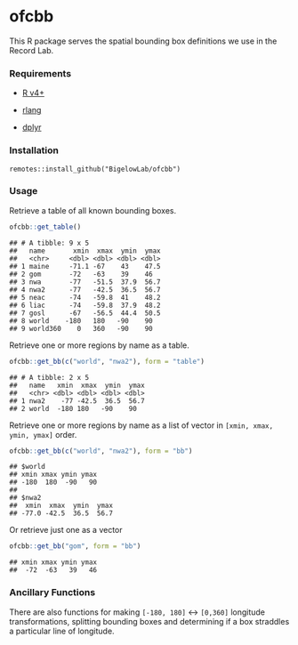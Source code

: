 ofcbb
================

This R package serves the spatial bounding box definitions we use in the
Record Lab.

### Requirements

  - [R v4+](https://www.r-project.org/)

  - [rlang](https://CRAN.R-project.org/package=rlang)

  - [dplyr](https://CRAN.R-project.org/package=dplyr)

### Installation

    remotes::install_github("BigelowLab/ofcbb")

### Usage

Retrieve a table of all known bounding boxes.

``` r
ofcbb::get_table()
```

    ## # A tibble: 9 x 5
    ##   name       xmin  xmax  ymin  ymax
    ##   <chr>     <dbl> <dbl> <dbl> <dbl>
    ## 1 maine     -71.1 -67    43    47.5
    ## 2 gom       -72   -63    39    46  
    ## 3 nwa       -77   -51.5  37.9  56.7
    ## 4 nwa2      -77   -42.5  36.5  56.7
    ## 5 neac      -74   -59.8  41    48.2
    ## 6 liac      -74   -59.8  37.9  48.2
    ## 7 gosl      -67   -56.5  44.4  50.5
    ## 8 world    -180   180   -90    90  
    ## 9 world360    0   360   -90    90

Retrieve one or more regions by name as a table.

``` r
ofcbb::get_bb(c("world", "nwa2"), form = "table")
```

    ## # A tibble: 2 x 5
    ##   name   xmin  xmax  ymin  ymax
    ##   <chr> <dbl> <dbl> <dbl> <dbl>
    ## 1 nwa2    -77 -42.5  36.5  56.7
    ## 2 world  -180 180   -90    90

Retrieve one or more regions by name as a list of vector in `[xmin,
xmax, ymin, ymax]` order.

``` r
ofcbb::get_bb(c("world", "nwa2"), form = "bb")
```

    ## $world
    ## xmin xmax ymin ymax 
    ## -180  180  -90   90 
    ## 
    ## $nwa2
    ##  xmin  xmax  ymin  ymax 
    ## -77.0 -42.5  36.5  56.7

Or retrieve just one as a vector

``` r
ofcbb::get_bb("gom", form = "bb")
```

    ## xmin xmax ymin ymax 
    ##  -72  -63   39   46

### Ancillary Functions

There are also functions for making `[-180, 180]` \<-\> `[0,360]`
longitude transformations, splitting bounding boxes and determining if a
box straddles a particular line of longitude.

